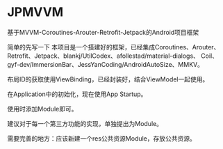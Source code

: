 # JPMVVM
 基于MVVM-Coroutines-Arouter-Retrofit-Jetpack的Android项目框架
 
 简单的先写一下
 本项目是一个搭建好的框架，已经集成Coroutines、Arouter、Retrofit、Jetpack、blankj/UtilCodex、afollestad/material-dialogs、
 Coil、gyf-dev/ImmersionBar、JessYanCoding/AndroidAutoSize、MMKV。
 
 布局ID的获取使用ViewBinding，已经封装好，结合ViewModel一起使用。
 
 在Application中的初始化，现在使用App Startup。
 
 使用时添加Module即可。
 
 建议对于每一个第三方功能的实现，单独提出为Module。
 
 需要完善的地方：应该新建一个res公共资源Module，存放公共资源。
 
